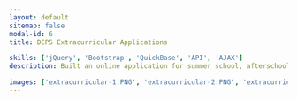 ```yaml
---
layout: default
sitemap: false
modal-id: 6
title: DCPS Extracurricular Applications

skills: ['jQuery', 'Bootstrap', 'QuickBase', 'API', 'AJAX']
description: Built an online application for summer school, afterschool and coaching positions with DCPS; including a front-facing job board for candidates which interacts with the QuickBase database as a single-page application.

images: ['extracurricular-1.PNG', 'extracurricular-2.PNG', 'extracurricular-3.PNG', 'extracurricular-4.PNG']
---
```

